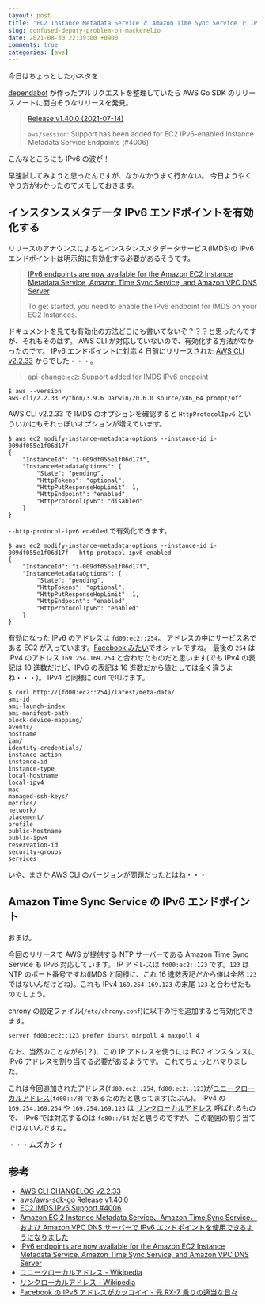 ```yaml
---
layout: post
title: "EC2 Instance Metadata Service と Amazon Time Sync Service で IPv6 エンドポイントが利用可能になりました"
slug: confused-deputy-problem-on-mackerelio
date: 2021-08-30 22:39:00 +0900
comments: true
categories: [aws]
---
```


今日はちょっとした小ネタを

[dependabot](https://docs.github.com/en/code-security/supply-chain-security/keeping-your-dependencies-updated-automatically/about-dependabot-version-updates) が作ったプルリクエストを整理していたら AWS Go SDK のリリースノートに面白そうなリリースを発見。

> [Release v1.40.0 (2021-07-14)](https://github.com/aws/aws-sdk-go/releases/tag/v1.40.0)
>
> `aws/session`: Support has been added for EC2 IPv6-enabled Instance Metadata Service Endpoints (#4006)

こんなところにも IPv6 の波が！

早速試してみようと思ったんですが、なかなかうまく行かない。
今日ようやくやり方がわかったのでメモしておきます。

## インスタンスメタデータ IPv6 エンドポイントを有効化する

リリースのアナウンスによるとインスタンスメタデータサービス(IMDS)の IPv6 エンドポイントは明示的に有効化する必要があるそうです。

> [IPv6 endpoints are now available for the Amazon EC2 Instance Metadata Service, Amazon Time Sync Service, and Amazon VPC DNS Server](https://aws.amazon.com/about-aws/whats-new/2021/08/Ipv6-amazon-ec2-metadata-time-sync-vpc-dns/)
>
> To get started, you need to enable the IPv6 endpoint for IMDS on your EC2 Instances.

ドキュメントを見ても有効化の方法どこにも書いてないぞ？？？と思ったんですが、それもそのはず。
AWS CLI が対応していないので、有効化する方法がなかったのです。
IPv6 エンドポイントに対応 4 日前にリリースされた [AWS CLI v2.2.33](https://github.com/aws/aws-cli/blob/v2/CHANGELOG.rst#2233) からでした・・・。

> api-change:`ec2`: Support added for IMDS IPv6 endpoint

```
$ aws --version
aws-cli/2.2.33 Python/3.9.6 Darwin/20.6.0 source/x86_64 prompt/off
```

AWS CLI v2.2.33 で IMDS のオプションを確認すると `HttpProtocolIpv6` といういかにもそれっぽいオプションが増えています。

```
$ aws ec2 modify-instance-metadata-options --instance-id i-009df055e1f06d17f
{
    "InstanceId": "i-009df055e1f06d17f",
    "InstanceMetadataOptions": {
        "State": "pending",
        "HttpTokens": "optional",
        "HttpPutResponseHopLimit": 1,
        "HttpEndpoint": "enabled",
        "HttpProtocolIpv6": "disabled"
    }
}
```

`--http-protocol-ipv6 enabled` で有効化できます。

```
$ aws ec2 modify-instance-metadata-options --instance-id i-009df055e1f06d17f --http-protocol-ipv6 enabled
{
    "InstanceId": "i-009df055e1f06d17f",
    "InstanceMetadataOptions": {
        "State": "pending",
        "HttpTokens": "optional",
        "HttpPutResponseHopLimit": 1,
        "HttpEndpoint": "enabled",
        "HttpProtocolIpv6": "enabled"
    }
}
```

有効になった IPv6 のアドレスは `fd00:ec2::254`。
アドレスの中にサービス名である EC2 が入っています。[Facebook みたい](https://www.na3.jp/entry/20120611/p1)でオシャレですね。
最後の `254` は IPv4 のアドレス `169.254.169.254` と合わせたものだと思います(でも IPv4 の表記は 10 進数だけど、IPv6 の表記は 16 進数だから値としては全く違うよね・・・)。
IPv4 と同様に curl で叩けます。

```
$ curl http://[fd00:ec2::254]/latest/meta-data/
ami-id
ami-launch-index
ami-manifest-path
block-device-mapping/
events/
hostname
iam/
identity-credentials/
instance-action
instance-id
instance-type
local-hostname
local-ipv4
mac
managed-ssh-keys/
metrics/
network/
placement/
profile
public-hostname
public-ipv4
reservation-id
security-groups
services
```

いや、まさか AWS CLI のバージョンが問題だったとはね・・・

## Amazon Time Sync Service の IPv6 エンドポイント

おまけ。

今回のリリースで AWS が提供する NTP サーバーである Amazon Time Sync Service も IPv6 対応しています。
IP アドレスは `fd00:ec2::123` です。`123` は NTP のポート番号ですね(IMDS と同様に、これ 16 進数表記だから値は全然 `123` ではないんだけどね)。これも IPv4 `169.254.169.123` の末尾 `123` と合わせたものでしょう。

chrony の設定ファイル(`/etc/chrony.conf`)に以下の行を追加すると有効化できます。

```
server fd00:ec2::123 prefer iburst minpoll 4 maxpoll 4
```

なお、当然のことながら(？)、この IP アドレスを使うには EC2 インスタンスに IPv6 アドレスを割り当てる必要があるようです。
これでちょっとハマりました。

これは今回追加されたアドレス(`fd00:ec2::254`, `fd00:ec2::123`)が[ユニークローカルアドレス](https://ja.wikipedia.org/wiki/%E3%83%A6%E3%83%8B%E3%83%BC%E3%82%AF%E3%83%AD%E3%83%BC%E3%82%AB%E3%83%AB%E3%82%A2%E3%83%89%E3%83%AC%E3%82%B9)(`fd00::/8`) であるためだと思ってます(たぶん)。
IPv4 の `169.254.169.254` や `169.254.169.123` は [リンクローカルアドレス](https://ja.wikipedia.org/wiki/%E3%83%AA%E3%83%B3%E3%82%AF%E3%83%AD%E3%83%BC%E3%82%AB%E3%83%AB%E3%82%A2%E3%83%89%E3%83%AC%E3%82%B9) 呼ばれるもので、 IPv6 では対応するのは `fe80::/64` だと思うのですが、この範囲の割り当てではないんですね。

・・・ムズカシイ

## 参考

- [AWS CLI CHANGELOG v2.2.33](https://github.com/aws/aws-cli/blob/v2/CHANGELOG.rst#2233)
- [aws/aws-sdk-go Release v1.40.0](https://github.com/aws/aws-sdk-go/releases/tag/v1.40.0)
- [EC2 IMDS IPv6 Support #4006](https://github.com/aws/aws-sdk-go/pull/4006)
- [Amazon EC 2 Instance Metadata Service、Amazon Time Sync Service、および Amazon VPC DNS サーバーで IPv6 エンドポイントを使用できるようになりました](https://aws.amazon.com/jp/about-aws/whats-new/2021/08/Ipv6-amazon-ec2-metadata-time-sync-vpc-dns/)
- [IPv6 endpoints are now available for the Amazon EC2 Instance Metadata Service, Amazon Time Sync Service, and Amazon VPC DNS Server](https://aws.amazon.com/about-aws/whats-new/2021/08/Ipv6-amazon-ec2-metadata-time-sync-vpc-dns/)
- [ユニークローカルアドレス - Wikipedia](https://ja.wikipedia.org/wiki/%E3%83%A6%E3%83%8B%E3%83%BC%E3%82%AF%E3%83%AD%E3%83%BC%E3%82%AB%E3%83%AB%E3%82%A2%E3%83%89%E3%83%AC%E3%82%B9)
- [リンクローカルアドレス - Wikipedia](https://ja.wikipedia.org/wiki/%E3%83%AA%E3%83%B3%E3%82%AF%E3%83%AD%E3%83%BC%E3%82%AB%E3%83%AB%E3%82%A2%E3%83%89%E3%83%AC%E3%82%B9)
- [Facebook の IPv6 アドレスがカッコイイ - 元 RX-7 乗りの適当な日々](https://www.na3.jp/entry/20120611/p1)

